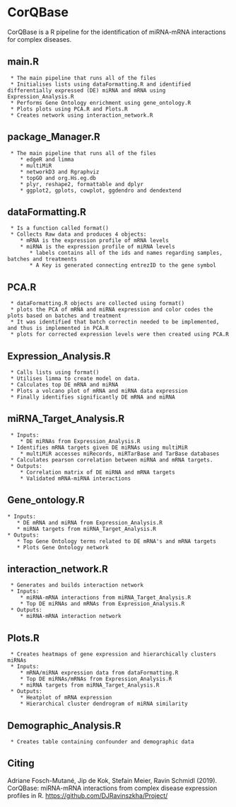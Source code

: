 # CorQBase

CorQBase is a R pipeline for the identification of miRNA-mRNA interactions for complex diseases. 

## main.R
     * The main pipeline that runs all of the files
     * Initialises lists using dataFormatting.R and identified differentially expressed (DE) miRNA and mRNA using Expression_Analysis.R
     * Performs Gene Ontology enrichment using gene_ontology.R
     * Plots plots using PCA.R and Plots.R
     * Creates network using interaction_network.R
     
## package_Manager.R
     * The main pipeline that runs all of the files
        * edgeR and limma
        * multiMiR
        * networkD3 and Rgraphviz
        * topGO and org.Hs.eg.db
        * plyr, reshape2, formattable and dplyr
        * ggplot2, gplots, cowplot, ggdendro and dendextend

## dataFormatting.R
     * Is a function called format()
     * Collects Raw data and produces 4 objects:
        * mRNA is the expression profile of mRNA levels
        * miRNA is the expression profile of miRNA levels
           * labels contains all of the ids and names regarding samples, batches and treatments
           * A Key is generated connecting entrezID to the gene symbol
           
## PCA.R
     * dataFormatting.R objects are collected using format()
     * plots the PCA of mRNA and miRNA expression and color codes the plots based on batches and treatment
     * It was identified that batch correctin needed to be implemented, and thus is implemented in PCA.R
     * plots for corrected expression levels were then created using PCA.R
     
## Expression_Analysis.R
     * Calls lists using format()
     * Utilises limma to create model on data. 
     * Calculates top DE mRNA and miRNA
     * Plots a volcano plot of mRNA and miRNA data expression 
     * Finally identifies significantly DE mRNA and miRNA
     
## miRNA_Target_Analysis.R
     * Inputs:
        * DE miRNAs from Expression_Analysis.R
     * Identifies mRNA targets given DE miRNAs using multiMiR
        * multiMiR accesses miRecords, miRTarBase and TarBase databases
     * Calculates pearson correlation between miRNA and mRNA targets.
     * Outputs:
        * Correlation matrix of DE miRNA and mRNA targets
        * Validated mRNA-miRNA interactions

## Gene_ontology.R
    * Inputs:
       * DE mRNA and miRNA from Expression_Analysis.R
       * miRNA targets from miRNA_Target_Analysis.R      
    * Outputs:
       * Top Gene Ontology terms related to DE mRNA's and mRNA targets
       * Plots Gene Ontology network
    
## interaction_network.R
     * Generates and builds interaction network
     * Inputs:
        * miRNA-mRNA interactions from miRNA_Target_Analysis.R
        * Top DE miRNAs and mRNAs from Expression_Analysis.R
     * Outputs: 
        * miRNA-mRNA interaction network 
     
## Plots.R
     * Creates heatmaps of gene expression and hierarchically clusters miRNAs
     * Inputs:
        * mRNA/miRNA expression data from dataFormatting.R
        * Top DE miRNAs/mRNAs from Expression_Analysis.R
        * miRNA targets from miRNA_Target_Analysis.R
     * Outputs: 
        * Heatplot of mRNA expression
        * Hierarchical cluster dendrogram of miRNA similarity
        
## Demographic_Analysis.R
     * Creates table containing confounder and demographic data

## Citing
Adriane Fosch-Mutané, Jip de Kok, Stefain Meier, Ravin Schmidl (2019). CorQBase: miRNA-mRNA interactions from complex disease expression profiles in R. https://github.com/DJRavinszkha/Project/
